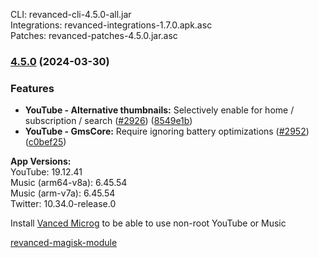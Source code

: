 CLI: revanced-cli-4.5.0-all.jar  
Integrations: revanced-integrations-1.7.0.apk.asc  
Patches: revanced-patches-4.5.0.jar.asc  

### [4.5.0](https://github.com/ReVanced/revanced-patches/compare/v4.4.0...v4.5.0) (2024-03-30)
### Features
* **YouTube - Alternative thumbnails:** Selectively enable for home / subscription / search ([#2926](https://github.com/ReVanced/revanced-patches/issues/2926)) ([8549e1b](https://github.com/ReVanced/revanced-patches/commit/8549e1ba58ad1e1608f5e3ceacd31eeb94578949))
* **YouTube - GmsCore:** Require ignoring battery optimizations ([#2952](https://github.com/ReVanced/revanced-patches/issues/2952)) ([c0bef25](https://github.com/ReVanced/revanced-patches/commit/c0bef255909ca884838675ca6f7ac5b0e2e21730))

  
**App Versions:**  
YouTube: 19.12.41  
Music (arm64-v8a): 6.45.54  
Music (arm-v7a): 6.45.54  
Twitter: 10.34.0-release.0  

Install [Vanced Microg](https://github.com/TeamVanced/VancedMicroG/releases) to be able to use non-root YouTube or Music  

[revanced-magisk-module](https://github.com/j-hc/revanced-magisk-module)  
